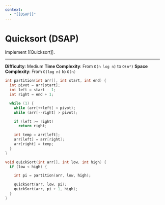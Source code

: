 ```yaml
---
context:
  - "[[DSAP]]"
---
```


# Quicksort (DSAP)

Implement [[Quicksort]].

---

**Difficulty**: Medium
**Time Complexity**: From `O(n log n)` to `O(n²)`
**Space Complexity**: From `O(log n)` to `O(n)`

```c
int partition(int arr[], int start, int end) {
  int pivot = arr[start];
  int left = start - 1;
  int right = end + 1;

  while (1) {
    while (arr[++left] < pivot);
    while (arr[--right] > pivot);

    if (left >= right)
      return right;

    int temp = arr[left];
    arr[left] = arr[right];
    arr[right] = temp;
  }
}

void quickSort(int arr[], int low, int high) {
  if (low < high) {

    int pi = partition(arr, low, high);

    quickSort(arr, low, pi);
    quickSort(arr, pi + 1, high);
  }
}
```
